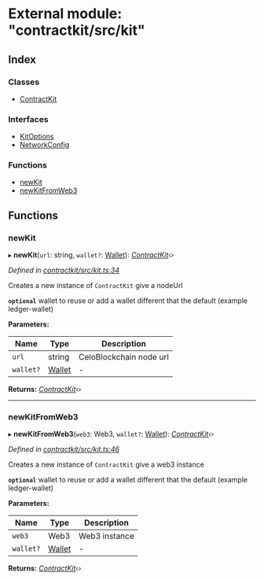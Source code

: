 # External module: "contractkit/src/kit"

## Index

### Classes

* [ContractKit](../classes/_contractkit_src_kit_.contractkit.md)

### Interfaces

* [KitOptions](../interfaces/_contractkit_src_kit_.kitoptions.md)
* [NetworkConfig](../interfaces/_contractkit_src_kit_.networkconfig.md)

### Functions

* [newKit](_contractkit_src_kit_.md#newkit)
* [newKitFromWeb3](_contractkit_src_kit_.md#newkitfromweb3)

## Functions

###  newKit

▸ **newKit**(`url`: string, `wallet?`: [Wallet](../interfaces/_contractkit_src_wallets_wallet_.wallet.md)): *[ContractKit](../classes/_contractkit_src_kit_.contractkit.md)‹›*

*Defined in [contractkit/src/kit.ts:34](https://github.com/celo-org/celo-monorepo/blob/master/packages/contractkit/src/kit.ts#L34)*

Creates a new instance of `ContractKit` give a nodeUrl

**`optional`** wallet to reuse or add a wallet different that the default (example ledger-wallet)

**Parameters:**

Name | Type | Description |
------ | ------ | ------ |
`url` | string | CeloBlockchain node url |
`wallet?` | [Wallet](../interfaces/_contractkit_src_wallets_wallet_.wallet.md) | - |

**Returns:** *[ContractKit](../classes/_contractkit_src_kit_.contractkit.md)‹›*

___

###  newKitFromWeb3

▸ **newKitFromWeb3**(`web3`: Web3, `wallet?`: [Wallet](../interfaces/_contractkit_src_wallets_wallet_.wallet.md)): *[ContractKit](../classes/_contractkit_src_kit_.contractkit.md)‹›*

*Defined in [contractkit/src/kit.ts:46](https://github.com/celo-org/celo-monorepo/blob/master/packages/contractkit/src/kit.ts#L46)*

Creates a new instance of `ContractKit` give a web3 instance

**`optional`** wallet to reuse or add a wallet different that the default (example ledger-wallet)

**Parameters:**

Name | Type | Description |
------ | ------ | ------ |
`web3` | Web3 | Web3 instance |
`wallet?` | [Wallet](../interfaces/_contractkit_src_wallets_wallet_.wallet.md) | - |

**Returns:** *[ContractKit](../classes/_contractkit_src_kit_.contractkit.md)‹›*
